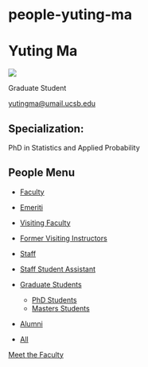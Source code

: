 # people-yuting-ma

# Yuting Ma

![](https://www.pstat.ucsb.edu/sites/default/files/styles/people_node/public/people/photo/Yuting_Ma_PSTAT_Headshots_2024_0014_optimized.jpg?itok=rIayQZvo)

Graduate Student

[yutingma@umail.ucsb.edu](mailto:yutingma@umail.ucsb.edu)

## Specialization:

PhD in Statistics and Applied Probability

## People Menu

- [Faculty](/people/academic "Faculty")
- [Emeriti](/people/emeriti "Emeriti")
- [Visiting Faculty](/people/visiting "Visiting Faculty")
- [Former Visiting Instructors](/people/lecturer "Former Visiting Instructors")
- [Staff](/people/staff)
- [Staff Student Assistant](/people/researcher "Staff Student Assistant")
- [Graduate Students](/people/student "Graduate Students")
  
  - [PhD Students](/people/student/phd "PhD Students")
  - [Masters Students](/people/student/masters "Masters Students")
- [Alumni](/people/alumni)
- [All](/people/all)

[Meet the Faculty](/people/meet-the-faculty)